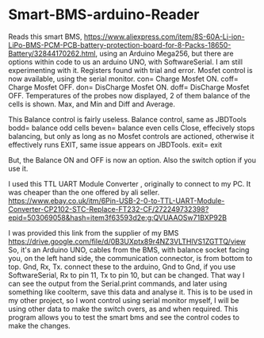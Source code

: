 # Smart-BMS-arduino-Reader


Reads this smart BMS, https://www.aliexpress.com/item/8S-60A-Li-ion-LiPo-BMS-PCM-PCB-battery-protection-board-for-8-Packs-18650-Battery/32844170262.html, using an Arduino Mega256, but there are options within code to us an arduino UNO, with SoftwareSerial. I am still experimenting with it. Registers found with trial and error. Mosfet control is now available, using the serial monitor. con= Charge Mosfet ON. coff= Charge Mosfet OFF. don= DisCharge Mosfet ON. doff= DisCharge Mosfet OFF. Temperatures of the probes now displayed, 2 of them balance of the cells is shown. Max, and Min and Diff and Average.

This Balance control is fairly useless. Balance control, same as JBDTools bodd= balance odd cells beven= balance even cells Close, effecively stops balancing, but only as long as no Mosfet controls are actioned, otherwise it effectively runs EXIT, same issue appears on JBDTools. exit= exit

But, the Balance ON and OFF is now an option. Also the switch option if you use it.

I used this TTL UART Module Converter , originally to connect to my PC. It was cheaper than the one offered by ali seller. https://www.ebay.co.uk/itm/6Pin-USB-2-0-to-TTL-UART-Module-Converter-CP2102-STC-Replace-FT232-CF/272249732398?epid=503069058&hash=item3f63593d2e:g:QVUAAOSw71BXP92B

I was provided this link from the supplier of my BMS https://drive.google.com/file/d/0B3UXptx89r4NZ3VLTHlVS1ZGTTQ/view So, it's an Arduino UNO, cables from the BMS, with balance socket facing you, on the left hand side, the communication connector, is from bottom to top. Gnd, Rx, Tx. connect these to the arduino, Gnd to Gnd, if you use SoftwareSerial, Rx to pin 11, Tx to pin 10, but can be changed. That way I can see the output from the Serial.print commands, and later using something like coolterm, save this data and analyse it. This is to be used in my other project, so I wont control using serial monitor myself, I will be using other data to make the switch overs, as and when required. This program allows you to test the smart bms and see the control codes to make the changes.

